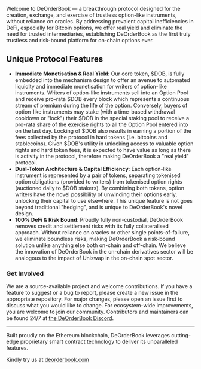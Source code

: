 Welcome to DeOrderBook — a breakthrough protocol designed for the creation, exchange, and exercise of trustless option-like instruments, without reliance on oracles. By addressing prevalent capital inefficiencies in DeFi, especially for Bitcoin options, we offer real yield and eliminate the need for trusted intermediaries, establishing DeOrderBook as the first truly trustless and risk-bound platform for on-chain options ever.

## Unique Protocol Features
- **Immediate Monetisation & Real Yield**: Our core token, $DOB, is fully embedded into the mechanism design to offer an avenue to automated liquidity and immediate monetisation for writers of option-like instruments. Writers of option-like instruments sell into an Option Pool and receive pro-rata $DOB every block which represents a continuous stream of premium during the life of the option. Conversely, buyers of option-like instruments may stake (with a time-based withdrawal cooldown or "lock") their $DOB in the special staking pool to receive a pro-rata share of the exercise rights to all the Option Pool entered into on the last day. Locking of $DOB also results in earning a portion of the fees collected by the protocol in hard tokens (i.e. bitcoins and stablecoins). Given $DOB's utility in unlocking access to valuable option rights and hard token fees, it is expected to have value as long as there is activity in the protocol, therefore making DeOrderBook a "real yield" protocol. 
- **Dual-Token Architecture & Capital Efficiency**: Each option-like instrument is represented by a pair of tokens, separating tokenised option obligations (provided to writers) from tokenised option rights (auctioned daily to $DOB stakers). By combining both tokens, option writers have the novel possibility of unwinding their options early, unlocking their capital to use elsewhere. This unique feature is not goes beyond traditional "hedging", and is unique to DeOrderBook's novel design. 
- **100% DeFi & Risk Bound**: Proudly fully non-custodial, DeOrderBook removes credit and settlement risks with its fully collateralised approach. Without reliance on oracles or other single points-of-failure, we eliminate boundless risks, making DeOrderBook a risk-bound solution unlike anything else both on-chain and off-chain. We believe the innovation of DeOrderBook in the on-chain derivatives sector will be analogous to the impact of Uniswap in the on-chain spot sector. 

### Get Involved

We are a source-available project and welcome contributions. If you have a feature to suggest or a bug to report, please create a new issue in the appropriate repository. For major changes, please open an issue first to discuss what you would like to change. For ecosystem-wide improvements, you are welcome to join our community. Contributors and maintainers can be found 24/7 at [the DeOrderBook Discord](https://discord.gg/4r5jvZm6).

---

Built proudly on the Ethereum blockchain, DeOrderBook leverages cutting-edge proprietary smart contract technology to deliver its unparalleled features.

Kindly try us at [deorderbook.com](https://deorderbook.com)

